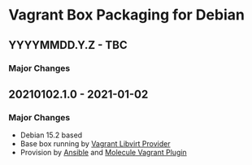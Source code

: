 # Vagrant Box Packaging for Debian

## YYYYMMDD.Y.Z - TBC

### Major Changes

## 20210102.1.0 - 2021-01-02

### Major Changes

  - Debian 15.2 based
  - Base box running by [Vagrant Libvirt Provider](https://github.com/vagrant-libvirt/vagrant-libvirt)
  - Provision by [Ansible](https://www.ansible.com/) and [Molecule Vagrant Plugin](https://github.com/ansible-community/molecule-vagrant)
